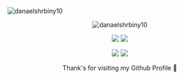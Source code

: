 <p align="left"> <img src="https://komarev.com/ghpvc/?username=danaelshrbiny10&label=Profile%20views&color=EB984E&style=flat" alt="danaelshrbiny10" /> </p>


<p align="center"> <img src="http://github-profile-summary-cards.vercel.app/api/cards/profile-details?username=danaelshrbiny10&theme=vision_friendly_dark" alt="danaelshrbiny10" /> </p>


<p align="center"> 

  
  <img src="http://github-profile-summary-cards.vercel.app/api/cards/repos-per-language?username=danaelshrbiny10&theme=vision_friendly_dark " />
  
 <img src="http://github-profile-summary-cards.vercel.app/api/cards/most-commit-language?username=danaelshrbiny10&theme=vision_friendly_dark" />


</p>

<p align="center">
  
<img src="http://github-profile-summary-cards.vercel.app/api/cards/stats?username=danaelshrbiny10&theme=vision_friendly_dark" />
  
<img src="http://github-profile-summary-cards.vercel.app/api/cards/productive-time?username=danaelshrbiny10&theme=vision_friendly_dark&utcOffset=8" />

</p>



<p align="center">
  Thank's for visiting my Github Profile 💛
</p>
